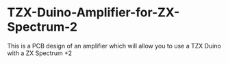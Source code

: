 # TZX-Duino-Amplifier-for-ZX-Spectrum-2
This is a PCB design of an amplifier which will allow you to use a TZX Duino with a ZX Spectrum +2

